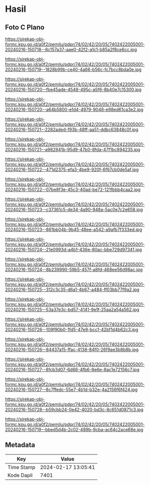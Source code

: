 # Hasil

## Foto C Plano

https://sirekap-obj-formc.kpu.go.id/a0f2/pemilu/pdpr/74/02/42/20/05/7402422005001-20240216-150718--8c157a37-aae0-42f2-a1c1-b85a2f8ce6cc.jpg

https://sirekap-obj-formc.kpu.go.id/a0f2/pemilu/pdpr/74/02/42/20/05/7402422005001-20240216-150719--1828b99b-ce40-4a66-b56c-fc7bcc8bda0e.jpg

https://sirekap-obj-formc.kpu.go.id/a0f2/pemilu/pdpr/74/02/42/20/05/7402422005001-20240216-150720--fbe45ade-4548-495c-a5f6-8b40e7c15300.jpg

https://sirekap-obj-formc.kpu.go.id/a0f2/pemilu/pdpr/74/02/42/20/05/7402422005001-20240216-150720--a64b5800-e1d4-4979-9048-e98ed61ca3e2.jpg

https://sirekap-obj-formc.kpu.go.id/a0f2/pemilu/pdpr/74/02/42/20/05/7402422005001-20240216-150721--2282aded-f93b-48ff-aa51-ddbc63848c0f.jpg

https://sirekap-obj-formc.kpu.go.id/a0f2/pemilu/pdpr/74/02/42/20/05/7402422005001-20240216-150721--a982941b-95d9-47b0-8fda-47f1bc894235.jpg

https://sirekap-obj-formc.kpu.go.id/a0f2/pemilu/pdpr/74/02/42/20/05/7402422005001-20240216-150722--471d2375-efa3-4be9-920f-6f67cb0de5af.jpg

https://sirekap-obj-formc.kpu.go.id/a0f2/pemilu/pdpr/74/02/42/20/05/7402422005001-20240216-150722--07be8f3e-45c3-40ad-be72-121fbbb4caa2.jpg

https://sirekap-obj-formc.kpu.go.id/a0f2/pemilu/pdpr/74/02/42/20/05/7402422005001-20240216-150723--c37361c5-de34-4a90-948a-5ac0e7c2e658.jpg

https://sirekap-obj-formc.kpu.go.id/a0f2/pemilu/pdpr/74/02/42/20/05/7402422005001-20240216-150723--861bb04b-9b45-48ee-a542-a9afb7f333ed.jpg

https://sirekap-obj-formc.kpu.go.id/a0f2/pemilu/pdpr/74/02/42/20/05/7402422005001-20240216-150724--21e0993d-a4b1-436e-80ac-bbe729d97341.jpg

https://sirekap-obj-formc.kpu.go.id/a0f2/pemilu/pdpr/74/02/42/20/05/7402422005001-20240216-150724--8b239990-59b5-457f-a8fd-468ee56d98ac.jpg

https://sirekap-obj-formc.kpu.go.id/a0f2/pemilu/pdpr/74/02/42/20/05/7402422005001-20240216-150725--312c3c35-d6a1-4b67-a484-ff03bb77f9a2.jpg

https://sirekap-obj-formc.kpu.go.id/a0f2/pemilu/pdpr/74/02/42/20/05/7402422005001-20240216-150725--53a37e3c-bd57-4141-9e1f-25aa2a54a562.jpg

https://sirekap-obj-formc.kpu.go.id/a0f2/pemilu/pdpr/74/02/42/20/05/7402422005001-20240216-150726--109f90b0-1fd5-47e9-bcc1-42bf1d4b62c3.jpg

https://sirekap-obj-formc.kpu.go.id/a0f2/pemilu/pdpr/74/02/42/20/05/7402422005001-20240216-150726--84437a15-ffac-4138-84f0-26f9ae3b8b8b.jpg

https://sirekap-obj-formc.kpu.go.id/a0f2/pemilu/pdpr/74/02/42/20/05/7402422005001-20240216-150727--8fcb3d07-6d66-4fb6-8e6e-8ac1e72156c7.jpg

https://sirekap-obj-formc.kpu.go.id/a0f2/pemilu/pdpr/74/02/42/20/05/7402422005001-20240216-150727--8c7ffedc-55e7-4b1d-b32e-4a2156f6f424.jpg

https://sirekap-obj-formc.kpu.go.id/a0f2/pemilu/pdpr/74/02/42/20/05/7402422005001-20240216-150728--b59cbb24-0e42-4020-bd3c-8c651d0871c3.jpg

https://sirekap-obj-formc.kpu.go.id/a0f2/pemilu/pdpr/74/02/42/20/05/7402422005001-20240216-150719--bbed5d4b-2c02-489b-9cba-ac64c2ace68e.jpg


## Metadata

| Key        | Value               |
| ---------- | ------------------- |
| Time Stamp | 2024-02-17 13:05:41 |
| Kode Dapil | 7401                |




